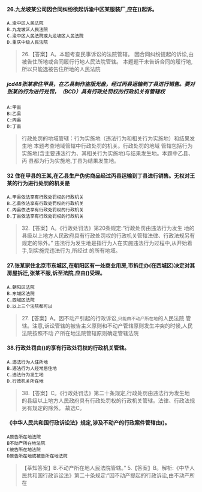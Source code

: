 #### 26.九龙坡某公司因合同纠纷欲起诉渝中区某服装厂,应在()起诉。
    A.渝中区人民法院
    B.九龙坡区人民法院
    C.渝中区人民法院或九龙坡区人民法院
    D.重庆中级人民法院
>   26.【答案】A。本题考查民事诉讼的法院管辖。
因合同纠纷提起的诉讼,由被告住所地或合同履行行地人民法院管辖。
本题题干未告诉合同的履行地,所以只能选被告住所地的人民法院    

##### jcd48张某家住甲县，在乙县制作盗版光盘，经过丙县运输到丁县进行销售。要对张某的行为进行处罚，（BCD）具有行政处罚权的行政机关有管辖权
    A:甲县
    B:乙县
    C:丙县
    D:丁县
    
>   行政处罚的地域管辖：行为实施地（违法行为和相关行为实施地）和结果发生地
>   本题考查地域管辖中行政处罚的机关。行政处罚的地域
        管辖包括行为实施地(含主要违法行为、其相关行为实施地)与结果发生地。本题中乙县、丙
        县都为行为实施地,丁县为结果发生地。

#### 32 住在甲县的王某,在乙县生产伪劣商品经过丙县运输到丁县进行销售。无权对王某的行为进行处罚的机关是
    A.甲县依法享有行政处罚权的行政机关
    B.乙县依法享有行政处罚权的行政机关
    C.丙县依法享有行政处罚权的行政机关
    D.丁县依法享有行政处罚权的行政机关
>   32.【答案】A。《行政处罚法》第20条规定:“行政处罚由违法行为发生
    地的县级以上地方人民政府具有行政处罚权的行政机关管辖法律、行政法规另有规定的除外。”
    违法行为发生地是指行为人在实施违法行为过程中,从开始着手,到实施完违法行为,所经过
    的所有地域。

#### 27.张某家住北京市东城区,在朝阳区有一处商业用房,市拆迁办(在西城区)决定对其房屋拆迁,张某不服,诉至法院,应由()受理。
    A.朝阳区法院
    B.东城区法院
    C.西城区法院
    D.以上三个法院都可以
>   27.【答案】A。因不动产引起的行政诉讼,`只能由不动产所在地`的人民法院
    管辖。注意,诉讼管辖的被告主义原则和不动产管辖原则发生冲突的时候,人民法院按照不动
    产所在地法院管辖原则确定管辖法院     

#### 38.行政处罚由()的享有行政处罚权的行政机关管辖。
    A.违法行为人住所地
    B.违法行为人经常居住地
    C.违法行为发生地
    D.行政机关所在地
>   38.【答案】C。《行政处罚法》第二十条规定,行政处罚由违法行为发生地
    的县级以上地方人民政府具有行政处罚权的行政机关管辖。法律、行政法规另有规定的除外。
    故选C。

#### 《中华人民共和国行政诉讼法》规定,涉及不动产的行政案件管辖由()。
    A原告所在地法院
    B不动产所在地法院
    C被告所在地法院
    D原告所在地或被告所在地法院
>   【莘知答案】B.不动产所在地人民法院管辖。”
>   5.【答案】B。解析:《中华人民共和国行政诉讼法》第二十条规定:“因不动产提起的行政诉讼,由不动产所在















       